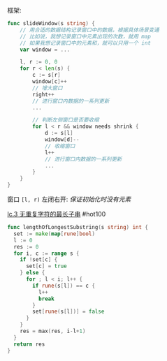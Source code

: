 框架:
```go
func slideWindow(s string) {
	// 用合适的数据结构记录窗口中的数据，根据具体场景变通
	// 比如说，我想记录窗口中元素出现的次数，就用 map
	// 如果我想记录窗口中的元素和，就可以只用一个 int
	var window = ...

	l, r := 0, 0
	for r < len(s) {
		c := s[r]
		window[c]++
		// 增大窗口
		right++
		// 进行窗口内数据的一系列更新
		...	

		// 判断左侧窗口是否要收缩
		for l < r && window needs shrink {
			d := s[l]
			window[d]--
			// 收缩窗口
			l++
			// 进行窗口内数据的一系列更新
			...
		}
	}
}
```
窗口 `[l, r)` 左闭右开: *保证初始化时没有元素*

[lc.3 无重复字符的最长子串](https://leetcode.cn/problems/longest-substring-without-repeating-characters/)
#hot100 
```go
func lengthOfLongestSubstring(s string) int {
  set := make(map[rune]bool)
  l := 0
  res := 0
  for i, c := range s {
    if !set[c] {
      set[c] = true
    } else {
      for ; l < i; l++ {       
        if rune(s[l]) == c {
          l++
          break
        }
        set[rune(s[l])] = false
      }
    }
    res = max(res, i-l+1)
  }
  return res
}
```